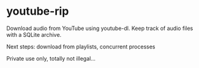 # youtube-rip

Download audio from YouTube using youtube-dl. Keep track of audio files with a SQLite archive.

Next steps: download from playlists, concurrent processes

Private use only, totally not illegal...